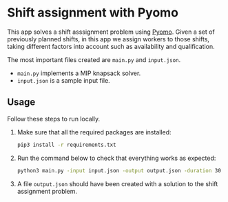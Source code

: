 # Shift assignment with Pyomo

This app solves a shift asssignment problem using [Pyomo][pyomo]. Given a
set of previously planned shifts, in this app we assign workers to those shifts,
taking different factors into account such as availability and qualification.

The most important files created are `main.py` and `input.json`.

* `main.py` implements a MIP knapsack solver.
* `input.json` is a sample input file.

## Usage

Follow these steps to run locally.

1. Make sure that all the required packages are installed:

    ```bash
    pip3 install -r requirements.txt
    ```

1. Run the command below to check that everything works as expected:

    ```bash
    python3 main.py -input input.json -output output.json -duration 30
    ```

1. A file `output.json` should have been created with a solution to the shift assignment problem.

[pyomo]: http://www.pyomo.org/
